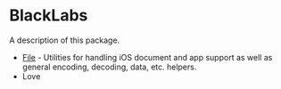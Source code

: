 # BlackLabs

A description of this package.

* [File](https://github.com/NormanBitSolace/BlackLabs/wiki/File) - Utilities for handling iOS document and app support as well as general encoding, decoding, data, etc. helpers.
* Love
